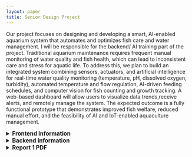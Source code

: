 ```yaml
---
layout: paper
title: Senior Design Project
---
```


Our project focuses on designing and developing a smart, AI-enabled aquarium system that automates and optimizes fish 
care and water management. I will be responsible for the backend/ AI training part of the project. 
Traditional aquarium maintenance requires frequent manual monitoring of water quality and fish health, which can lead 
to inconsistent care and stress for aquatic life. To address this, we plan to build an integrated system combining sensors,
actuators, and artificial intelligence for real-time water quality monitoring (temperature, pH, dissolved oxygen, turbidity), 
automated temperature and flow regulation, AI-driven feeding schedules, and computer vision for fish counting and growth tracking.
A web-based dashboard will allow users to visualize data trends,receive alerts, and remotely manage the system. The expected outcome
is a fully functional prototype that demonstrates improved fish welfare, reduced manual effort, and the feasibility of AI and IoT-enabled
aquaculture management.

<details>
  <summary style="font-size:1.1em; font-weight:bold; cursor:pointer;">Frontend Information</summary>
  <p>
    While my team has not decided on a frontend solution yet I have put my hat in the ring for SvelteJS (web) and
    Svelte Native (app). We are not 100% sure that an application is going to be plausible to develop on top of the web environment,
    but I think that using SvelteJS and Native for the frameworks will make it a consistent development experience.
  </p>
</details>

<details>
  <summary style="font-size:1.1em; font-weight:bold; cursor:pointer;">Backend Information</summary>
  <p>
    Below is an example of the .NET Web API, which is what we are using for the backend of the project. While we 
    have not started actual backend development, below is an example of a simple HTTP request handler for receiving temperature
    information from the Arduino. While I do not have the request made to request from the Arduino, as we do not have the hardware yet,
    this demonstrates the general idea. [Though it will have to be async as it is waiting on the Arduino] 
  </p>
  <pre style="background-color:#2d2d2d;color:#c678dd;padding:10px;border-radius:5px;overflow-x:auto;font-family:monospace;">
app.MapGet("/tanktemperature", () =>
{
    //TODO HTTP GET REQUEST TO ARDUINO BACKEND
    int temp = 0;
    return temp;
})
.WithName("GetTankTemperature");

app.Run();
  </pre>
</details>

<details>
  <summary style="font-size:1.1em; font-weight:bold; cursor:pointer;">Report 1 PDF</summary>
  <div id="seniordesign-pdf-wrapper" style="margin-top:1rem; width:100%; height:80vh; max-height:900px;"></div>
</details>

<!-- PDFObject JS -->
<script src="https://cdnjs.cloudflare.com/ajax/libs/pdfobject/2.2.8/pdfobject.min.js"></script>
<script>
  document.querySelectorAll('details').forEach(function(detail) {
    detail.addEventListener('toggle', function(e) {
      if (!this.open) return;

      const pdfWrapper = this.querySelector('div[id$="-pdf-wrapper"]');
      if (!pdfWrapper) return;

      PDFObject.embed(
        "{{ '/assets/SeniorDesign/report1.pdf' | relative_url }}", 
        "#" + pdfWrapper.id,
        { height: "100%", width: "100%", fallbackLink: "<p>This browser does not support PDFs. <a href='{{ '/assets/SeniorDesign/report1.pdf' | relative_url }}'>Download PDF</a>.</p>" }
      );
    }, { once: true });
  });
</script>

